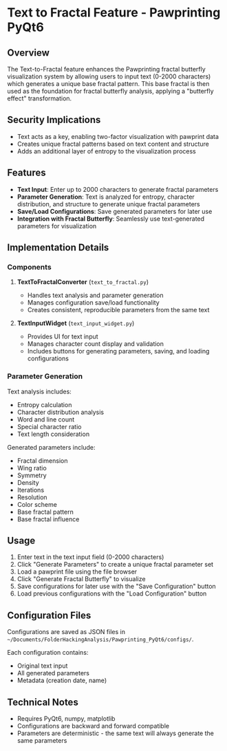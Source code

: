 # Text to Fractal Feature - Pawprinting PyQt6

## Overview

The Text-to-Fractal feature enhances the Pawprinting fractal butterfly visualization system by allowing users to input text (0-2000 characters) which generates a unique base fractal pattern. This base fractal is then used as the foundation for fractal butterfly analysis, applying a "butterfly effect" transformation.

## Security Implications

- Text acts as a key, enabling two-factor visualization with pawprint data
- Creates unique fractal patterns based on text content and structure
- Adds an additional layer of entropy to the visualization process

## Features

- **Text Input**: Enter up to 2000 characters to generate fractal parameters
- **Parameter Generation**: Text is analyzed for entropy, character distribution, and structure to generate unique fractal parameters
- **Save/Load Configurations**: Save generated parameters for later use
- **Integration with Fractal Butterfly**: Seamlessly use text-generated parameters for visualization

## Implementation Details

### Components

1. **TextToFractalConverter** (`text_to_fractal.py`)
   - Handles text analysis and parameter generation
   - Manages configuration save/load functionality
   - Creates consistent, reproducible parameters from the same text

2. **TextInputWidget** (`text_input_widget.py`)
   - Provides UI for text input
   - Manages character count display and validation
   - Includes buttons for generating parameters, saving, and loading configurations

### Parameter Generation

Text analysis includes:
- Entropy calculation
- Character distribution analysis
- Word and line count
- Special character ratio
- Text length consideration

Generated parameters include:
- Fractal dimension
- Wing ratio
- Symmetry
- Density
- Iterations
- Resolution
- Color scheme
- Base fractal pattern
- Base fractal influence

## Usage

1. Enter text in the text input field (0-2000 characters)
2. Click "Generate Parameters" to create a unique fractal parameter set
3. Load a pawprint file using the file browser
4. Click "Generate Fractal Butterfly" to visualize
5. Save configurations for later use with the "Save Configuration" button
6. Load previous configurations with the "Load Configuration" button

## Configuration Files

Configurations are saved as JSON files in `~/Documents/FolderHackingAnalysis/Pawprinting_PyQt6/configs/`.

Each configuration contains:
- Original text input
- All generated parameters
- Metadata (creation date, name)

## Technical Notes

- Requires PyQt6, numpy, matplotlib
- Configurations are backward and forward compatible
- Parameters are deterministic - the same text will always generate the same parameters
